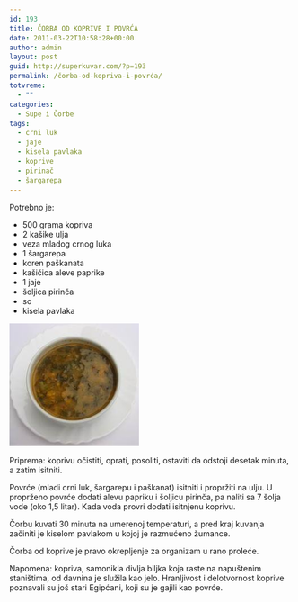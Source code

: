 ```yaml
---
id: 193
title: ČORBA OD KOPRIVE I POVRĆA
date: 2011-03-22T10:58:28+00:00
author: admin
layout: post
guid: http://superkuvar.com/?p=193
permalink: /čorba-od-kopriva-i-povrća/
totvreme:
  - ""
categories:
  - Supe i Čorbe
tags:
  - crni luk
  - jaje
  - kisela pavlaka
  - koprive
  - pirinač
  - šargarepa
---
```

Potrebno je:

  * 500 grama kopriva
  * 2 kašike ulja
  * veza mladog crnog luka
  * 1 šargarepa
  * koren paškanata
  * kašičica aleve paprike
  * 1 jaje
  * šoljica pirinča
  * so
  * kisela pavlaka

<img class="alignnone size-full wp-image-789" title="corbaodkoprivaipovrca" src="/wp-content/uploads/2011/03/corbaodkoprivaipovrca.jpg" alt="" width="231" height="218" /> 

Priprema: koprivu očistiti, oprati, posoliti, ostaviti da odstoji desetak minuta, a zatim isitniti.

Povrće (mladi crni luk, šargarepu i paškanat) isitniti i propržiti na ulju. U proprženo povrće dodati alevu papriku i šoljicu pirinča, pa naliti sa 7 šolja vode (oko 1,5 litar). Kada voda provri dodati isitnjenu koprivu.

Čorbu kuvati 30 minuta na umerenoj temperaturi, a pred kraj kuvanja začiniti je kiselom pavlakom u kojoj je razmućeno žumance.

Čorba od koprive je pravo okrepljenje za organizam u rano proleće.

Napomena: kopriva, samonikla divlja biljka koja raste na napuštenim staništima, od davnina je služila kao jelo. Hranljivost i delotvornost koprive poznavali su još stari Egipćani, koji su je gajili kao povrće.